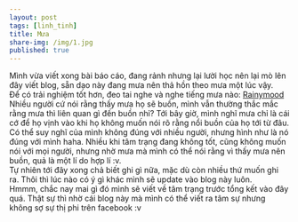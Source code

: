 ```yaml
---
layout: post
tags: [linh_tinh]
title: Mưa
share-img: /img/1.jpg
published: true
---
```

Mình vừa viết xong bài báo cáo, đang rảnh nhưng lại lười học nên lại mò lên đây viết blog, sẵn dạo này đang mưa nên thả hồn theo mưa một lúc vậy.   
Để có trải nghiệm tốt hơn, đeo tai nghe và nghe tiếng mưa nào: [Rainymood](http://rainymood.com/)  
Nhiều người cứ nói rằng thấy mưa họ sẽ buồn, mình vẫn thường thắc mắc rằng mưa thì liên quan gì đến buồn nhỉ? 
Tới bây giờ, mình nghĩ mưa chỉ là cái cớ để họ vịnh vào khi họ không muốn nói rõ rằng nổi buồn của họ tới từ đâu. 
Có thể suy nghĩ của mình không đúng với nhiều người, nhưng hình như là nó đúng với mình haha. 
Nhiều khi tâm trạng đang không tốt, cũng không muốn nói với mọi người, nhưng nhờ mưa mà mình có thể nói rằng vì thấy mưa nên buồn, 
quả là một lí do hợp lí :v.  
Tự nhiên tới đây xong chả biết ghi gì nữa, mặc dù còn nhiều thứ muốn ghi ra. Thôi thì lúc nào có ý gì khác mình sẽ update vào blog này luôn.  
Hmmm, chắc nay mai gì đó mình sẽ viết về tâm trạng trước tổng kết vào đây quá. Thật sự thì nhờ cái blog này mà mình có thể viết ra tâm sự nhưng không sợ sự thị phi trên facebook :v
